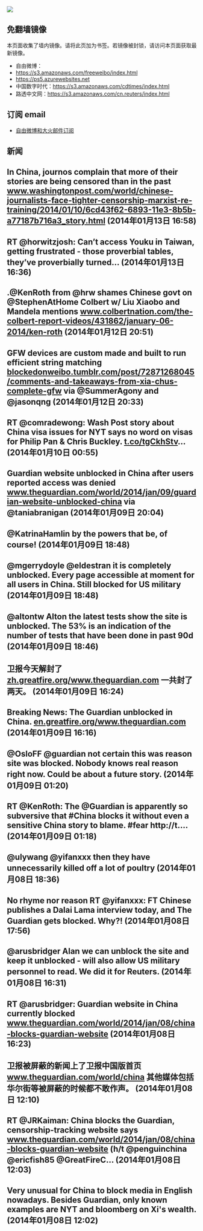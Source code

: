 <img src="logos.png" />

## 免翻墙镜像
本页面收集了墙内镜像。请将此页加为书签。若镜像被封锁，请访问本页面获取最新镜像。
* 自由微博：
 * https://s3.amazonaws.com/freeweibo/index.html
 * https://ps5.azurewebsites.net
* 中国数字时代：https://s3.amazonaws.com/cdtimes/index.html
* 路透中文网：https://s3.amazonaws.com/cn.reuters/index.html

## 订阅 email
* <a href="https://greatfire.us7.list-manage.com/subscribe?u=854fca58782082e0cbdf204a0&id=c78949b93c">自由微博和大火邮件订阅</a>
		
## 新闻
In China, journos complain that more of their stories are being censored than in the past <a href="http://www.washingtonpost.com/world/chinese-journalists-face-tighter-censorship-marxist-re-training/2014/01/10/6cd43f62-6893-11e3-8b5b-a77187b716a3_story.html?utm_content=buffer0a711&utm_medium=social&utm_source=twitter.com&utm_campaign=buffer">www.washingtonpost.com/world/chinese-journalists-face-tighter-censorship-marxist-re-training/2014/01/10/6cd43f62-6893-11e3-8b5b-a77187b716a3_story.html</a> (2014年01月13日 16:58)
 ---
RT @horwitzjosh: Can’t access Youku in Taiwan, getting frustrated - those proverbial tables, they’ve proverbially turned... (2014年01月13日 16:36)
 ---
.@KenRoth from @hrw shames Chinese govt on @StephenAtHome Colbert w/ Liu Xiaobo and Mandela mentions <a href="http://www.colbertnation.com/the-colbert-report-videos/431862/january-06-2014/ken-roth">www.colbertnation.com/the-colbert-report-videos/431862/january-06-2014/ken-roth</a> (2014年01月12日 20:51)
 ---
GFW devices are custom made and built to run efficient string matching <a href="http://blockedonweibo.tumblr.com/post/72871268045/comments-and-takeaways-from-xia-chus-complete-gfw">blockedonweibo.tumblr.com/post/72871268045/comments-and-takeaways-from-xia-chus-complete-gfw</a> via @SummerAgony and @jasonqng (2014年01月12日 20:33)
 ---
RT @comradewong: Wash Post story about China visa issues for NYT says no word on visas for Philip Pan &amp; Chris Buckley. <a href="http://t.co/tgCkhStv">t.co/tgCkhStv</a>… (2014年01月10日 00:55)
 ---
Guardian website unblocked in China after users reported access was denied <a href="http://www.theguardian.com/world/2014/jan/09/guardian-website-unblocked-china?CMP=twt_gu">www.theguardian.com/world/2014/jan/09/guardian-website-unblocked-china</a> via @taniabranigan (2014年01月09日 20:04)
 ---
@KatrinaHamlin by the powers that be, of course! (2014年01月09日 18:48)
 ---
@mgerrydoyle @eldestran it is completely unblocked. Every page accessible at moment for all users in China. Still blocked for US military (2014年01月09日 18:48)
 ---
@altontw Alton the latest tests show the site is unblocked. The 53% is an indication of the number of tests that have been done in past 90d (2014年01月09日 18:46)
 ---
卫报今天解封了 <a href="https://zh.greatfire.org/www.theguardian.com">zh.greatfire.org/www.theguardian.com</a> 一共封了两天。 (2014年01月09日 16:24)
 ---
Breaking News: The Guardian unblocked in China. <a href="https://en.greatfire.org/www.theguardian.com">en.greatfire.org/www.theguardian.com</a> (2014年01月09日 16:16)
 ---
@OsloFF @guardian not certain this was reason site was blocked. Nobody knows real reason right now. Could be about a future story. (2014年01月09日 01:20)
 ---
RT @KenRoth: The @Guardian is apparently so subversive that #China blocks it without even a sensitive China story to blame. #fear http://t.… (2014年01月09日 01:18)
 ---
@ulywang @yifanxxx then they have unnecessarily killed off a lot of poultry (2014年01月08日 18:36)
 ---
No rhyme nor reason RT @yifanxxx: FT Chinese publishes a Dalai Lama interview today, and The Guardian gets blocked. Why?! (2014年01月08日 17:56)
 ---
@arusbridger Alan we can unblock the site and keep it unblocked - will also allow US military personnel to read. We did it for Reuters. (2014年01月08日 16:31)
 ---
RT @arusbridger: Guardian website in China currently blocked <a href="http://www.theguardian.com/world/2014/jan/08/china-blocks-guardian-website">www.theguardian.com/world/2014/jan/08/china-blocks-guardian-website</a> (2014年01月08日 16:23)
 ---
卫报被屏蔽的新闻上了卫报中国版首页 <a href="http://www.theguardian.com/world/china">www.theguardian.com/world/china</a> 其他媒体包括华尔街等被屏蔽的时候都不敢作声。 (2014年01月08日 12:10)
 ---
RT @JRKaiman: China blocks the Guardian, censorship-tracking website says <a href="http://www.theguardian.com/world/2014/jan/08/china-blocks-guardian-website?CMP=twt_gu">www.theguardian.com/world/2014/jan/08/china-blocks-guardian-website</a> (h/t @penguinchina @ericfish85 @GreatFireC… (2014年01月08日 12:03)
 ---
Very unusual for China to block media in English nowadays. Besides Guardian, only known examples are NYT and bloomberg on Xi's wealth. (2014年01月08日 12:02)
 ---
